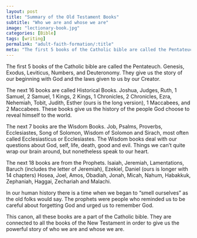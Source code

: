 ```yaml
---
layout: post
title: "Summary of the Old Testament Books"
subtitle: "Who we are and whose we are"
image: "lectionary-book.jpg"
categories: [Bible]
tags: [writing]
permalink: "adult-faith-formation/:title"
meta: "The first 5 books of the Catholic bible are called the Pentateuch. Genesis, Exodus, Leviticus, Numbers, and Deuteronomy. They give us the story of our beginning with God and the laws given to us by our Creator."
---
```

The first 5 books of the Catholic bible are called the Pentateuch. Genesis, Exodus, Leviticus, Numbers, and Deuteronomy. They give us the story of our beginning with God and the laws given to us by our Creator.
<!--more-->

The next 16 books are called Historical Books. Joshua, Judges, Ruth, 1 Samuel, 2 Samuel, 1 Kings, 2 Kings, 1 Chronicles, 2 Chronicles, Ezra, Nehemiah, Tobit, Judith, Esther (ours is the long version), 1 Maccabees, and 2 Maccabees. These books give us the history of the people God choose to reveal himself to the world.

The next 7 books are the Wisdom Books. Job, Psalms, Proverbs, Ecclesiastes, Song of Solomon, Wisdom of Solomon and Sirach, most often called Ecclesiasticus or Ecclesiastes. The Wisdom books deal with our questions about God, self, life, death, good and evil. Things we can’t quite wrap our brain around, but nonetheless speak to our heart.

The next 18 books are from the Prophets. Isaiah, Jeremiah, Lamentations, Baruch (includes the letter of Jeremiah), Ezekiel, Daniel (ours is longer with 14 chapters) Hosea, Joel, Amos, Obadiah, Jonah, Micah, Nahum, Habakkuk, Zephaniah, Haggai, Zechariah and Malachi.

In our human history there is a time when we began to “smell ourselves” as the old folks would say. The prophets were people who reminded us to be careful about forgetting God and urged us to remember God.

This canon, all these books are a part of the Catholic bible. They are connected to all the books of the New Testament in order to give us the powerful story of who we are and whose we are.